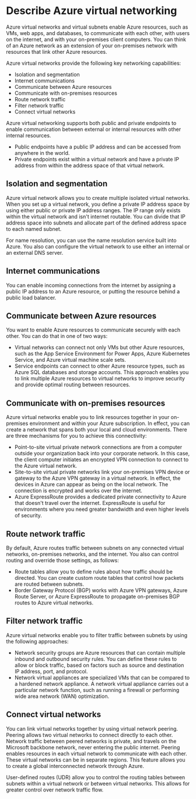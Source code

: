 # Describe Azure virtual networking

Azure virtual networks and virtual subnets enable Azure resources, such as VMs, web apps, and databases, to communicate with each other, with users on the internet, and with your on-premises client computers. You can think of an Azure network as an extension of your on-premises network with resources that link other Azure resources.

Azure virtual networks provide the following key networking capabilities:

- Isolation and segmentation
- Internet communications
- Communicate between Azure resources
- Communicate with on-premises resources
- Route network traffic
- Filter network traffic
- Connect virtual networks

Azure virtual networking supports both public and private endpoints to enable communication between external or internal resources with other internal resources.

- Public endpoints have a public IP address and can be accessed from anywhere in the world.
- Private endpoints exist within a virtual network and have a private IP address from within the address space of that virtual network.

## Isolation and segmentation

Azure virtual network allows you to create multiple isolated virtual networks. When you set up a virtual network, you define a private IP address space by using either public or private IP address ranges. The IP range only exists within the virtual network and isn't internet routable. You can divide that IP address space into subnets and allocate part of the defined address space to each named subnet.

For name resolution, you can use the name resolution service built into Azure. You also can configure the virtual network to use either an internal or an external DNS server.

## Internet communications

You can enable incoming connections from the internet by assigning a public IP address to an Azure resource, or putting the resource behind a public load balancer.

## Communicate between Azure resources

You want to enable Azure resources to communicate securely with each other. You can do that in one of two ways:

- Virtual networks can connect not only VMs but other Azure resources, such as the App Service Environment for Power Apps, Azure Kubernetes Service, and Azure virtual machine scale sets.
- Service endpoints can connect to other Azure resource types, such as Azure SQL databases and storage accounts. This approach enables you to link multiple Azure resources to virtual networks to improve security and provide optimal routing between resources.

## Communicate with on-premises resources

Azure virtual networks enable you to link resources together in your on-premises environment and within your Azure subscription. In effect, you can create a network that spans both your local and cloud environments. There are three mechanisms for you to achieve this connectivity:

- Point-to-site virtual private network connections are from a computer outside your organization back into your corporate network. In this case, the client computer initiates an encrypted VPN connection to connect to the Azure virtual network.
- Site-to-site virtual private networks link your on-premises VPN device or gateway to the Azure VPN gateway in a virtual network. In effect, the devices in Azure can appear as being on the local network. The connection is encrypted and works over the internet.
- Azure ExpressRoute provides a dedicated private connectivity to Azure that doesn't travel over the internet. ExpressRoute is useful for environments where you need greater bandwidth and even higher levels of security.

## Route network traffic

By default, Azure routes traffic between subnets on any connected virtual networks, on-premises networks, and the internet. You also can control routing and override those settings, as follows:

- Route tables allow you to define rules about how traffic should be directed. You can create custom route tables that control how packets are routed between subnets.
- Border Gateway Protocol (BGP) works with Azure VPN gateways, Azure Route Server, or Azure ExpressRoute to propagate on-premises BGP routes to Azure virtual networks.

## Filter network traffic

Azure virtual networks enable you to filter traffic between subnets by using the following approaches:

- Network security groups are Azure resources that can contain multiple inbound and outbound security rules. You can define these rules to allow or block traffic, based on factors such as source and destination IP address, port, and protocol.
- Network virtual appliances are specialized VMs that can be compared to a hardened network appliance. A network virtual appliance carries out a particular network function, such as running a firewall or performing wide area network (WAN) optimization.

## Connect virtual networks

You can link virtual networks together by using virtual network peering. Peering allows two virtual networks to connect directly to each other. Network traffic between peered networks is private, and travels on the Microsoft backbone network, never entering the public internet. Peering enables resources in each virtual network to communicate with each other. These virtual networks can be in separate regions. This feature allows you to create a global interconnected network through Azure.

User-defined routes (UDR) allow you to control the routing tables between subnets within a virtual network or between virtual networks. This allows for greater control over network traffic flow.